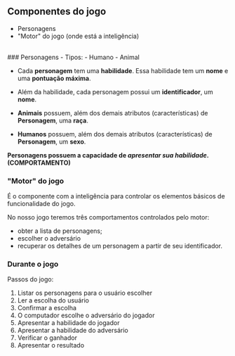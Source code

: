 ## Componentes do jogo
- Personagens
- "Motor" do jogo (onde está a inteligência)
<br />
### Personagens
- Tipos:
  - Humano
  - Animal

- Cada **personagem** tem uma **habilidade**. Essa habilidade tem um **nome** e uma **pontuação máxima**.

- Além da habilidade, cada personagem possui um **identificador**, um **nome**.

- **Animais** possuem, além dos demais atributos (características) de **Personagem**, uma **raça**.

- **Humanos** possuem, além dos demais atributos (características) de **Personagem**, um **sexo**.

**Personagens possuem a capacidade de *apresentar sua habilidade*. (COMPORTAMENTO)**
<br />
### "Motor" do jogo
É o componente com a inteligência para controlar os elementos básicos de funcionalidade do jogo.

No nosso jogo teremos três comportamentos controlados pelo motor:
- obter a lista de personagens;
- escolher o adversário
- recuperar os detalhes de um personagem a partir de seu identificador.

### Durante o jogo
Passos do jogo:
1. Listar os personagens para o usuário escolher
2. Ler a escolha do usuário
3. Confirmar a escolha
4. O computador escolhe o adversário do jogador
5. Apresentar a habilidade do jogador
6. Apresentar a habilidade do adversário
7. Verificar o ganhador
8. Apresentar o resultado